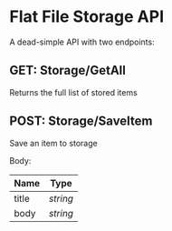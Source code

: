 # Flat File Storage API

A dead-simple API with two endpoints:

## GET: Storage/GetAll

Returns the full list of stored items

## POST: Storage/SaveItem

Save an item to storage

Body:

| Name  | Type     |
| ----- | -------- |
| title | _string_ |
| body  | _string_ |
